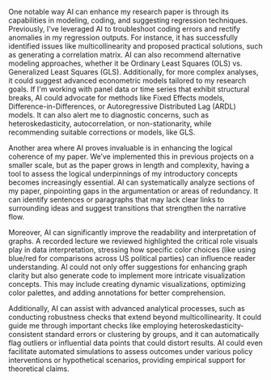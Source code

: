 One notable way AI can enhance my research paper is through its capabilities in modeling, coding, and suggesting regression techniques. Previously, I've leveraged AI to troubleshoot coding errors and rectify anomalies in my regression outputs. For instance, it has successfully identified issues like multicollinearity and proposed practical solutions, such as generating a correlation matrix. AI can also recommend alternative modeling approaches, whether it be Ordinary Least Squares (OLS) vs. Generalized Least Squares (GLS). Additionally, for more complex analyses, it could suggest advanced econometric models tailored to my research goals. If I'm working with panel data or time series that exhibit structural breaks, AI could advocate for methods like Fixed Effects models, Difference-in-Differences, or Autoregressive Distributed Lag (ARDL) models. It can also alert me to diagnostic concerns, such as heteroskedasticity, autocorrelation, or non-stationarity, while recommending suitable corrections or models, like GLS.

Another area where AI proves invaluable is in enhancing the logical coherence of my paper. We’ve implemented this in previous projects on a smaller scale, but as the paper grows in length and complexity, having a tool to assess the logical underpinnings of my introductory concepts becomes increasingly essential. AI can systematically analyze sections of my paper, pinpointing gaps in the argumentation or areas of redundancy. It can identify sentences or paragraphs that may lack clear links to surrounding ideas and suggest transitions that strengthen the narrative flow.

Moreover, AI can significantly improve the readability and interpretation of graphs. A recorded lecture we reviewed highlighted the critical role visuals play in data interpretation, stressing how specific color choices (like using blue/red for comparisons across US political parties) can influence reader understanding. AI could not only offer suggestions for enhancing graph clarity but also generate code to implement more intricate visualization concepts. This may include creating dynamic visualizations, optimizing color palettes, and adding annotations for better comprehension.

Additionally, AI can assist with advanced analytical processes, such as conducting robustness checks that extend beyond multicollinearity. It could guide me through important checks like employing heteroskedasticity-consistent standard errors or clustering by groups, and it can automatically flag outliers or influential data points that could distort results. AI could even facilitate automated simulations to assess outcomes under various policy interventions or hypothetical scenarios, providing empirical support for theoretical claims.

